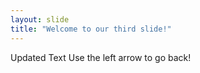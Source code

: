 ```yaml
---
layout: slide
title: "Welcome to our third slide!"
---
```

Updated Text
Use the left arrow to go back!
